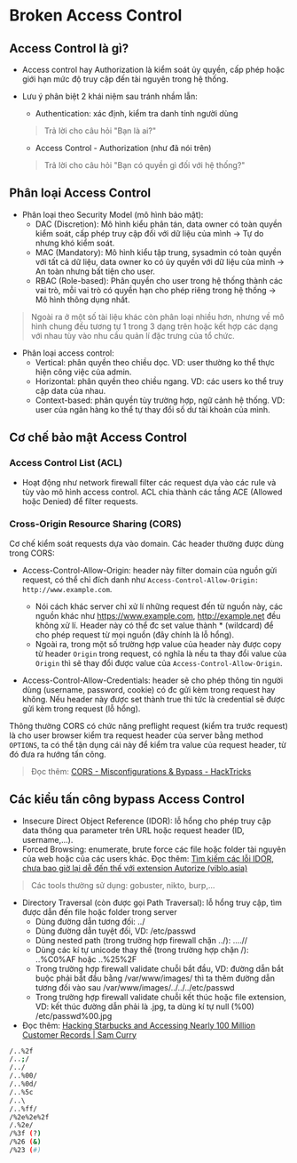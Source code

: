 # Broken Access Control
## Access Control là gì?
- Access control hay Authorization là kiểm soát ủy quyền, cấp phép hoặc giới hạn mức độ truy cập đến tài nguyên trong hệ thống.
- Lưu ý phân biệt 2 khái niệm sau tránh nhầm lẫn:
	+ Authentication: xác định, kiểm tra danh tính người dùng
	> Trả lời cho câu hỏi "Bạn là ai?"
	
	+ Access Control - Authorization (như đã nói trên)
	> Trả lời cho câu hỏi "Bạn có quyền gì đối với hệ thống?"
## Phân loại Access Control
- Phân loại theo Security Model (mô hình bảo mật):
	+ DAC (Discretion): Mô hình kiểu phân tán, data owner có toàn quyền kiểm soát, cấp phép truy cập đối với dữ liệu của mình -> Tự do nhưng khó kiểm soát.
	+ MAC (Mandatory): Mô hình kiểu tập trung, sysadmin có toàn quyền với tất cả dữ liệu, data owner ko có ủy quyền với dữ liệu của mình -> An toàn nhưng bất tiện cho user.
	+ RBAC (Role-based): Phân quyền cho user trong hệ thống thành các vai trò, mỗi vai trò có quyền hạn cho phép riêng trong hệ thống -> Mô hình thông dụng nhất.
> Ngoài ra ở một số tài liệu khác còn phân loại nhiều hơn, nhưng về mô hình chung đều tương tự 1 trong 3 dạng trên hoặc kết hợp các dạng với nhau tùy vào nhu cầu quản lí đặc trưng của tổ chức.

- Phân loại access control:
	+ Vertical: phân quyền theo chiều dọc. VD: user thường ko thể thực hiện công việc của admin.
	+ Horizontal: phân quyền theo chiều ngang. VD: các users ko thể truy cập data của nhau.
	+ Context-based: phân quyền tùy trường hợp, ngữ cảnh hệ thống. VD: user của ngân hàng ko thể tự thay đổi số dư tài khoản của mình.
## Cơ chế bảo mật Access Control
### Access Control List (ACL)
- Hoạt động như network firewall filter các request dựa vào các rule và tùy vào mô hình access control. ACL chia thành các tầng ACE (Allowed hoặc Denied) để filter requests.
### Cross-Origin Resource Sharing (CORS)
Cơ chế kiểm soát requests dựa vào domain. Các header thường được dùng trong CORS:
- Access-Control-Allow-Origin: header này filter domain của nguồn gửi request, có thể chỉ đích danh như `Access-Control-Allow-Origin: http://www.example.com`.
	
 	+ Nói cách khác server chỉ xử lí những request đến từ nguồn này, các nguồn khác như https://www.example.com, http://example.net đều không xử lí. Header này có thể đc set value thành * (wildcard) để cho phép request từ mọi nguồn (đây chính là lỗ hổng).
	+ Ngoài ra, trong một số trường hợp value của header này được copy từ header `Origin` trong request, có nghĩa là nếu ta thay đổi value của `Origin` thì sẽ thay đổi được value của `Access-Control-Allow-Origin`.
- Access-Control-Allow-Credentials: header sẽ cho phép thông tin người dùng (username, password, cookie) có đc gửi kèm trong request hay không.	Nếu header này được set thành true thì tức là credential sẽ được gửi kèm trong request (lỗ hổng).

Thông thường CORS có chức năng preflight request (kiểm tra trước request) là cho user browser kiểm tra request header của server bằng method `OPTIONS`, ta có thể tận dụng cái này để kiểm tra value của request header, từ đó đưa ra hướng tấn công.
> Đọc thêm: [CORS - Misconfigurations & Bypass - HackTricks](https://book.hacktricks.xyz/pentesting-web/cors-bypass)
## Các kiểu tấn công bypass Access Control
- Insecure Direct Object Reference (IDOR): lỗ hổng cho phép truy cập data thông qua parameter trên URL hoặc request header (ID, username,...).
- Forced Browsing: enumerate, brute force các file hoặc folder tài nguyên của web hoặc của các users khác. Đọc thêm: [Tìm kiếm các lỗi IDOR, chưa bao giờ lại dễ đến thế với extension Autorize (viblo.asia)](https://viblo.asia/p/tim-kiem-cac-loi-idor-chua-bao-gio-lai-de-den-the-voi-extension-autorize-gDVK2z02KLj)
> Các tools thường sử dụng: gobuster, nikto, burp,...
- Directory Traversal (còn được gọi Path Traversal): lỗ hổng truy cập, tìm được dẫn đến file hoặc folder trong server
	+ Dùng đường dẫn tương đối: ../
	+ Dùng đường dẫn tuyệt đối, VD: /etc/passwd
	+ Dùng nested path (trong trường hợp firewall chặn ../): ....//
	+ Dùng các kí tự unicode thay thế (trong trường hợp chặn /): ..%C0%AF hoặc ..%25%2F
	+ Trong trường hợp firewall validate chuỗi bắt đầu, VD: đường dẫn bắt buộc phải bắt đầu bằng /var/www/images/ thì ta thêm đường dẫn tương đối vào sau
	/var/www/images/../../../etc/passwd
	+ Trong trường hợp firewall validate chuỗi kết thúc hoặc file extension, VD: kết thúc đường dẫn phải là .jpg, ta dùng kí tự null (%00)
	/etc/passwd%00.jpg
- Đọc thêm: [Hacking Starbucks and Accessing Nearly 100 Million Customer Records | Sam Curry](https://samcurry.net/hacking-starbucks/)
```bash
/..%2f  
/..;/  
/../  
/..%00/  
/..%0d/  
/..%5c  
/..\  
/..%ff/  
/%2e%2e%2f  
/.%2e/  
/%3f (?)  
/%26 (&)  
/%23 (#)
```
